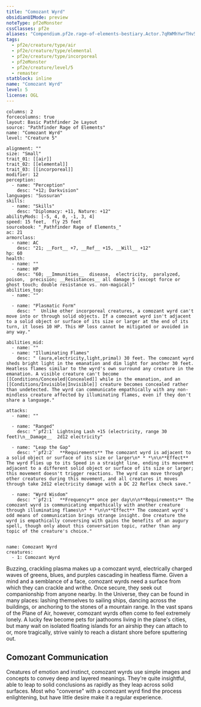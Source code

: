 ```yaml
---
title: "Comozant Wyrd"
obsidianUIMode: preview
noteType: pf2eMonster
cssClasses: pf2e
aliases: "Compendium.pf2e.rage-of-elements-bestiary.Actor.7qRWMhYwrTHv58VG" 
tags:
  - pf2e/creature/type/air
  - pf2e/creature/type/elemental
  - pf2e/creature/type/incorporeal
  - pf2eMonster
  - pf2e/creature/level/5
  - remaster
statblock: inline
name: "Comozant Wyrd"
level: 5
license: OGL
---
```


```statblock
columns: 2
forcecolumns: true
layout: Basic Pathfinder 2e Layout
source: "Pathfinder Rage of Elements"
name: "Comozant Wyrd"
level: "Creature 5"

alignment: ""
size: "Small"
trait_01: [[air]]
trait_02: [[elemental]]
trait_03: [[incorporeal]]
modifier: 12
perception:
  - name: "Perception"
    desc: "+12; Darkvision"
languages: "Sussuran"
skills:
  - name: "Skills"
    desc: "Diplomacy: +11, Nature: +12"
abilityMods: [-5, 4, 0, -1, 3, 4]
speed: 15 feet,  fly 25 feet
sourcebook: "_Pathfinder Rage of Elements_"
ac: 21
armorclass:
  - name: AC
    desc: "21; __Fort__ +7, __Ref__ +15, __Will__ +12"
hp: 60
health:
  - name: ""
  - name: HP
    desc: "60; __Immunities__  disease,  electricity,  paralyzed,  poison,  precision; __Resistances__ all damage 5 (except force or ghost touch; double resistance vs. non-magical)"
abilities_top:
  - name: ""

  - name: "Plasmatic Form"
    desc: "  Unlike other incorporeal creatures, a comozant wyrd can't move into or through solid objects. If a comozant wyrd isn't adjacent to a solid object or surface of its size or larger at the end of its turn, it loses 10 HP. This HP loss cannot be mitigated or avoided in any way."

abilities_mid:
  - name: ""
  - name: "Illuminating Flames"
    desc: " (aura,electricity,light,primal) 30 feet. The comozant wyrd sheds bright light in the emanation and dim light for another 30 feet. Heatless flames similar to the wyrd's own surround any creature in the emanation. A visible creature can't become [[Conditions/Concealed|Concealed]] while in the emanation, and an [[Conditions/Invisible|Invisible]] creature becomes concealed rather than undetected. The wyrd can communicate empathically with any non-mindless creature affected by illuminating flames, even if they don't share a language."

attacks:
  - name: ""

  - name: "Ranged"
    desc: "`pf2:1` Lightning Lash +15 (electricity, range 30 feet)\n__Damage__  2d12 electricity"

  - name: "Leap the Gap"
    desc: "`pf2:2`  **Requirements** The comozant wyrd is adjacent to a solid object or surface of its size or larger\n* * *\n\n**Effect** The wyrd Flies up to its Speed in a straight line, ending its movement adjacent to a different solid object or surface of its size or larger; this movement doesn't trigger reactions. The wyrd can move through other creatures during this movement, and all creatures it moves through take 2d12 electricity damage with a DC 22 Reflex check save."

  - name: "Wyrd Wisdom"
    desc: "`pf2:1`  **Frequency** once per day\n\n**Requirements** The comozant wyrd is communicating empathically with another creature through illuminating flames\n* * *\n\n**Effect** The comozant wyrd's odd means of communication brings strange insight. One creature the wyrd is empathically conversing with gains the benefits of an augury spell, though only about this conversation topic, rather than any topic of the creature's choice."
 
```

```encounter-table
name: Comozant Wyrd
creatures:
  - 1: Comozant Wyrd
```



Buzzing, crackling plasma makes up a comozant wyrd, electrically charged waves of greens, blues, and purples cascading in heatless flame. Given a mind and a semblance of a face, comozant wyrds need a surface from which they can crackle and writhe. Once secure, they seek out companionship from anyone nearby. In the Universe, they can be found in many places: lashing themselves to sailing ships, dancing across the buildings, or anchoring to the stones of a mountain range. In the vast spans of the Plane of Air, however, comozant wyrds often come to feel extremely lonely. A lucky few become pets for jaathooms living in the plane's cities, but many wait on isolated floating islands for an airship they can attach to or, more tragically, strive vainly to reach a distant shore before sputtering out.

## Comozant Communication

Creatures of emotion and instinct, comozant wyrds use simple images and concepts to convey deep and layered meanings. They're quite insightful, able to leap to solid conclusions as rapidly as they leap across solid surfaces. Most who "converse" with a comozant wyrd find the process enlightening, but have little desire make it a regular experience.
